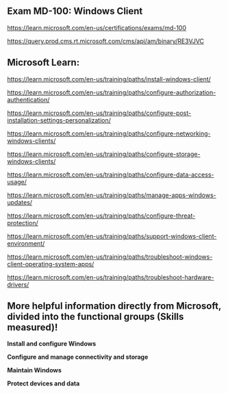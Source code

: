Exam MD-100: Windows Client
-------------------
https://learn.microsoft.com/en-us/certifications/exams/md-100

https://query.prod.cms.rt.microsoft.com/cms/api/am/binary/RE3VJVC


Microsoft Learn:
-------------------
https://learn.microsoft.com/en-us/training/paths/install-windows-client/

https://learn.microsoft.com/en-us/training/paths/configure-authorization-authentication/

https://learn.microsoft.com/en-us/training/paths/configure-post-installation-settings-personalization/

https://learn.microsoft.com/en-us/training/paths/configure-networking-windows-clients/

https://learn.microsoft.com/en-us/training/paths/configure-storage-windows-clients/

https://learn.microsoft.com/en-us/training/paths/configure-data-access-usage/

https://learn.microsoft.com/en-us/training/paths/manage-apps-windows-updates/

https://learn.microsoft.com/en-us/training/paths/configure-threat-protection/

https://learn.microsoft.com/en-us/training/paths/support-windows-client-environment/

https://learn.microsoft.com/en-us/training/paths/troubleshoot-windows-client-operating-system-apps/

https://learn.microsoft.com/en-us/training/paths/troubleshoot-hardware-drivers/

More helpful information directly from Microsoft, divided into the functional groups (Skills measured)!
-------------------

**Install and configure Windows**

**Configure and manage connectivity and storage**

**Maintain Windows**

**Protect devices and data**
